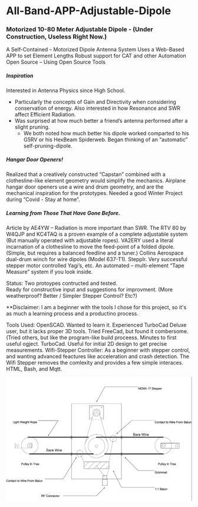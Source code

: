 # All-Band-APP-Adjustable-Dipole
### Motorized 10-80 Meter Adjustable Dipole - (Under Construction, Useless Right Now.)

A Self-Contained – Motorized Dipole Antenna System
Uses a Web-Based APP to set Element Lengths
Robust support for CAT and other Automation
Open Source – Using Open Source Tools

##### Inspiration
  Interested in Antenna Physics since High School.
  - Particularly the concepts of Gain and Directivity when considering  conservation of energy.
  Also interested in how Resonance and SWR  affect Efficient Radiation.
  - Was surprised at how much better a friend’s antenna performed after a slight pruning.
    - We both noted how much better his dipole worked comparted to his G5RV or his HexBeam Spiderweb.
  Began thinking of an “automatic” self-pruning-dipole.
  
##### Hangar Door Openers!  
  Realized that a creatively constructed “Capstan” combined with a clothesline-like element geometry would simplify the mechanics.
    Airplane hangar door openers use a wire and drum geometry, and are the mechanical inspiration for the prototypes.
    Needed a good Winter Project during “Covid - Stay at home”.

##### Learning from Those That Have Gone Before.
  Article by AE4YW – Radiation is more important than SWR.
  The RTV 80 by W4QJP and KC4TAQ  is a proven example of a complete adjustable system (But manually operated with adjustable ropes).
  VA2ERY used a literal incarnation of a clothesline to move the feed-point of a folded dipole.
    (Simple, but requires a balanced feedline and a tuner.)
  Collins Aerospace dual-drum winch for wire dipoles (Model 637-T1).
  SteppIr.  Very successful stepper motor controlled Yagi’s, etc.
    An automated – multi-element “Tape Measure” system if you look inside.


Status:  Two protoypes contructed and tested.  
  Ready for constructive input and suggestions for improvment.  (More weatherproof?  Better / Simpler Stepper Control?  Etc?)

**Disclaimer:  I am a beginner with the tools I chose for this project, so it's as much a learning process and a productino process.

Tools Used:
OpenSCAD.  Wanted to learn it.  Experienced TurboCad Deluxe user, but it lacks proper 3D tools.
Tried FreeCad, but found it combersome.  (Tried others, but like the program-like build proceess.  Minutes to first useful ogject.
TurboCad.  Useful for initial 2D design to get precise measurements.
Wifi-Stepper Controller:  As a beginner with stepper control, and wanting advanced feactures like acceleration and crash detection.
The Wifi Stepper removes the comlexity and provides a few simple interaces.  HTML, Bash, and Mqtt.

![All Band Adjustable Dipole](https://github.com/AD0MZ/All-Band-APP-Adjustable-Dipole/blob/main/Collateral/1.%20%20Initial%20Concept.png)



